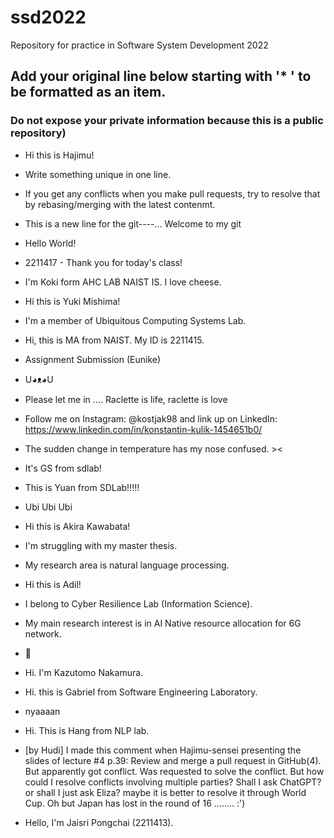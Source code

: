# ssd2022
Repository for practice in Software System Development 2022
## Add your original line below starting with '* ' to be formatted as an item.
### Do not expose your private information because this is a public repository)

* Hi this is Hajimu!
* Write something unique in one line.


* If you get any conflicts when you make pull requests, try to resolve that by rebasing/merging with the latest contenmt.

* This is a new line for the git----... Welcome to my git

* Hello World!

* 2211417 - Thank you for today's class!

* I'm Koki form AHC LAB NAIST IS. I love cheese.
* Hi this is Yuki Mishima!
* I'm a member of Ubiquitous Computing Systems Lab.
* Hi, this is MA from NAIST. My ID is 2211415.

* Assignment Submission (Eunike)
* U◕ᴥ◕U
* Please let me in .... Raclette is life, raclette is love
* Follow me on Instagram: @kostjak98  and link up on LinkedIn: https://www.linkedin.com/in/konstantin-kulik-1454651b0/
* The sudden change in temperature has my nose confused. ><
* It's GS from sdlab!
* This is Yuan from SDLab!!!!!
* Ubi Ubi Ubi
* Hi this is Akira Kawabata!
* I'm struggling with my master thesis.
* My research area is natural language processing.
* Hi this is Adil!
* I belong to Cyber Resilience Lab (Information Science).
* My main research interest is in AI Native resource allocation for 6G network.
* :christmas_tree:
* Hi. I'm Kazutomo Nakamura.
* Hi. this is Gabriel from Software Engineering Laboratory.
* nyaaaan
* Hi. This is Hang from NLP lab.
* [by Hudi] I made this comment when Hajimu-sensei presenting the slides of lecture #4 p.39: Review and merge a pull request in GitHub(4). But apparently got conflict. Was requested to solve the conflict. But how could I resolve conflicts involving multiple parties? Shall I ask ChatGPT? or shall I just ask Eliza? maybe it is better to resolve it through World Cup. Oh but Japan has lost in the round of 16 ........ :')
* Hello, I'm Jaisri Pongchai (2211413).

